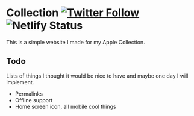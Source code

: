 # Collection [![Twitter Follow](https://img.shields.io/twitter/follow/leozera?label=Follow%20on%20Twitter)](https://twitter.com/leozera/) ![Netlify Status](https://img.shields.io/endpoint.svg?url=https%3A%2F%2Fdeveloper.oswaldlabs.com%2Fnetlify-status%2Fb634d562-0afe-4c7b-bdd6-32688bf36b0b)

This is a simple website I made for my Apple Collection.

## Todo

Lists of things I thought it would be nice to have and maybe one day I will implement.

- Permalinks
- Offline support
- Home screen icon, all mobile cool things
